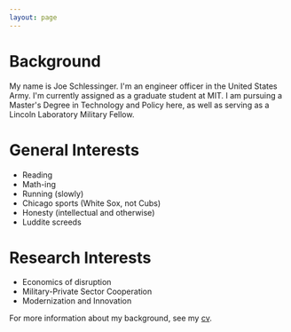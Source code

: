 ```yaml
---
layout: page
---
```

# Background
My name is Joe Schlessinger. I'm an engineer officer in the United States Army. I'm currently assigned as a graduate student at MIT. I am pursuing a Master's Degree in Technology and Policy here, as well as serving as a Lincoln Laboratory Military Fellow.

# General Interests
- Reading
- Math-ing
- Running (slowly)
- Chicago sports (White Sox, not Cubs)
- Honesty (intellectual and otherwise)
- Luddite screeds

# Research Interests
- Economics of disruption
- Military-Private Sector Cooperation
- Modernization and Innovation

For more information about my background, see my [cv](/assets/cv.pdf).
